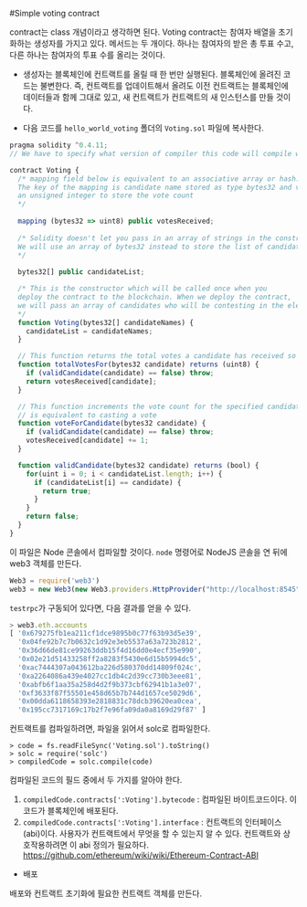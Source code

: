 #Simple voting contract

contract는 class 개념이라고 생각하면 된다.
Voting contract는 참여자 배열을 초기화하는 생성자를 가지고 있다.
메서드는 두 개이다. 하나는 참여자의 받은 총 투표 수고, 다른 하나는 참여자의 투표 수를 올리는 것이다.

* 생성자는 블록체인에 컨트랙트를 올릴 때 한 번만 실행된다. 블록체인에 올려진 코드는 불변한다. 즉, 컨트랙트를 업데이트해서 올려도 이전 컨트랙트는 블록체인에 데이터들과 함께 그대로 있고, 새 컨트랙트가 컨트랙트의 새 인스턴스를 만들 것이다.


* 다음 코드를 `hello_world_voting` 폴더의 `Voting.sol` 파일에 복사한다.
```js
pragma solidity ^0.4.11;
// We have to specify what version of compiler this code will compile with

contract Voting {
  /* mapping field below is equivalent to an associative array or hash.
  The key of the mapping is candidate name stored as type bytes32 and value is
  an unsigned integer to store the vote count
  */
  
  mapping (bytes32 => uint8) public votesReceived;
  
  /* Solidity doesn't let you pass in an array of strings in the constructor (yet).
  We will use an array of bytes32 instead to store the list of candidates
  */
  
  bytes32[] public candidateList;

  /* This is the constructor which will be called once when you
  deploy the contract to the blockchain. When we deploy the contract,
  we will pass an array of candidates who will be contesting in the election
  */
  function Voting(bytes32[] candidateNames) {
    candidateList = candidateNames;
  }

  // This function returns the total votes a candidate has received so far
  function totalVotesFor(bytes32 candidate) returns (uint8) {
    if (validCandidate(candidate) == false) throw;
    return votesReceived[candidate];
  }

  // This function increments the vote count for the specified candidate. This
  // is equivalent to casting a vote
  function voteForCandidate(bytes32 candidate) {
    if (validCandidate(candidate) == false) throw;
    votesReceived[candidate] += 1;
  }

  function validCandidate(bytes32 candidate) returns (bool) {
    for(uint i = 0; i < candidateList.length; i++) {
      if (candidateList[i] == candidate) {
        return true;
      }
    }
    return false;
  }
}
```

이 파일은 Node 콘솔에서 컴파일할 것이다.
`node` 명령어로 NodeJS 콘솔을 연 뒤에 web3 객체를 만든다.

```js
Web3 = require('web3')
web3 = new Web3(new Web3.providers.HttpProvider("http://localhost:8545"))
```


`testrpc`가 구동되어 있다면, 다음 결과를 얻을 수 있다.
```js
> web3.eth.accounts
[ '0x679275fb1ea211cf1dce9895b0c77f63b93d5e39',
  '0x04fe92b7c7b0632c1d92e3eb5537a63a723b2812',
  '0x36d66de81ce99263ddb15f4d16dd0e4ecf35e990',
  '0x02e21d51433258ff2a8283f5430e6d15b5994dc5',
  '0xac7444307a043612ba226d580370dd14809f024c',
  '0xa2264086a439e4027cc1db4c2d39cc730b3eee81',
  '0xabfb6f1aa35a258d4d2f9b373cbf62941b1a3e07',
  '0xf3633f87f55501e458d65b7b744d1657ce5029d6',
  '0x00dda6118658393e2818831c78dcb39620ea0cea',
  '0x195cc7317169c17b2f7e96fa09da0a8169d29f87' ]
```

컨트랙트를 컴파일하려면, 파일을 읽어서 solc로 컴파일한다.
```
> code = fs.readFileSync('Voting.sol').toString()
> solc = require('solc')
> compiledCode = solc.compile(code)
```

컴파일된 코드의 필드 중에서 두 가지를 알아야 한다.

1. `compiledCode.contracts[':Voting'].bytecode` : 컴파일된 바이트코드이다. 이 코드가 블록체인에 배포된다.
2. `compiledCode.contracts[':Voting'].interface` : 컨트랙트의 인터페이스 (abi)이다. 사용자가 컨트랙트에서 무엇을 할 수 있는지 알 수 있다. 컨트랙트와 상호작용하려면 이 abi 정의가 필요하다.
https://github.com/ethereum/wiki/wiki/Ethereum-Contract-ABI

* 배포

배포와 컨트랙트 초기화에 필요한 컨트랙트 객체를 만든다.

```
```